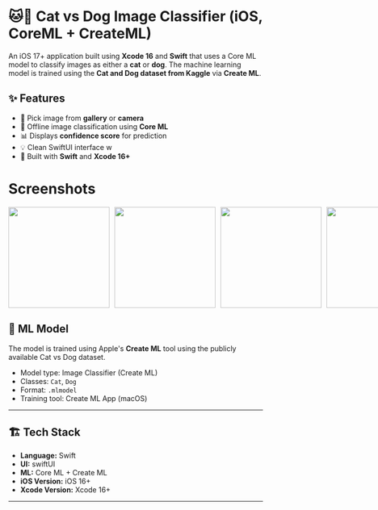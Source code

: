# 🐱🐶 Cat vs Dog Image Classifier (iOS, CoreML + CreateML)

An iOS 17+ application built using **Xcode 16** and **Swift** that uses a Core ML model to classify images as either a **cat** or **dog**. The machine learning model is trained using the **Cat and Dog dataset from Kaggle** via **Create ML**.

## ✨ Features

- 📸 Pick image from **gallery** or **camera**
- 🤖 Offline image classification using **Core ML**
- 📊 Displays **confidence score** for prediction
- 💡 Clean SwiftUI interface w
- 📱 Built with **Swift** and **Xcode 16+**


# Screenshots
<div style="display: flex; gap: 10px;">
  <img src="https://github.com/user-attachments/assets/cc897b61-6cdd-4751-9fdb-d60a4a1f7523" width="200"/>
  <img src="https://github.com/user-attachments/assets/f0e046ce-c315-45df-a421-970b19ebb2e9" width="200"/>
  <img src="https://github.com/user-attachments/assets/d9733e45-9986-4900-af5e-77dcffd4a389"  width="200"/>
  <img src="https://github.com/user-attachments/assets/e539e836-e551-4f5a-8836-110497d4740a" width="200"/>
</div>



## 🧠 ML Model

The model is trained using Apple's **Create ML** tool using the publicly available Cat vs Dog dataset.

- Model type: Image Classifier (Create ML)
- Classes: `Cat`, `Dog`
- Format: `.mlmodel`
- Training tool: Create ML App (macOS)

---

## 🏗️ Tech Stack

- **Language:** Swift
- **UI:** swiftUI
- **ML:** Core ML + Create ML
- **iOS Version:** iOS 16+
- **Xcode Version:** Xcode 16+

---


